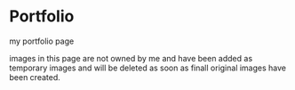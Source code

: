 # Portfolio
my portfolio page


images in this page are not owned by me and have been added as temporary images and will be deleted as soon as finall original images have been created. 
